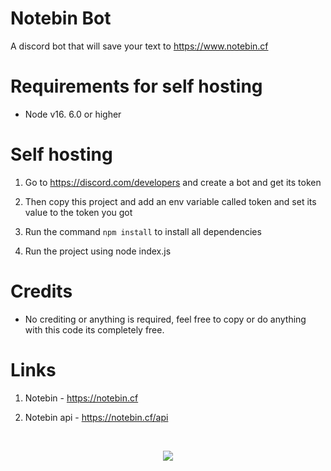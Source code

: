 # Notebin Bot
A discord bot that will save your text to https://www.notebin.cf

# Requirements for self hosting

- Node v16. 6.0 or higher

# Self hosting

1. Go to https://discord.com/developers and create a bot and get its token

2. Then copy this project and add an env variable called token and set its value to the token you got

3. Run the command `npm install` to install all dependencies

4. Run the project using node index.js

# Credits

- No crediting or anything is required, feel free to copy or do anything with this code its completely free.

# Links

1. Notebin - https://notebin.cf

2. Notebin api - https://notebin.cf/api 


<br>
<p align="center">
  <img src="https://notebin.cf/media/logo.png" />
</p>
